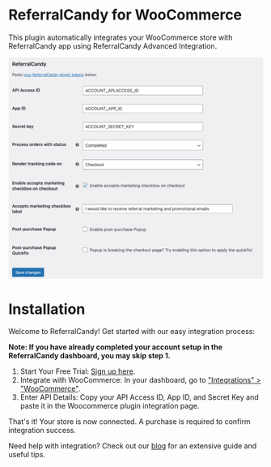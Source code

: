 # ReferralCandy for WooCommerce

This plugin automatically integrates your WooCommerce store with ReferralCandy app using ReferralCandy Advanced Integration.

![ReferralCandy for WooCommerce Plugin Settings Page](assets/screenshot-1.png)

# Installation

Welcome to ReferralCandy! Get started with our easy integration process:

**Note: If you have already completed your account setup in the ReferralCandy dashboard, you may skip step 1.**

1. Start Your Free Trial: [Sign up here](https://my.referralcandy.com/signup?utm_source=woocommerce-plugin&utm_medium=plugin&utm_campaign=woocommerce-integration-signup).
2. Integrate with WooCommerce: In your dashboard, go to ["Integrations" > "WooCommerce"](https://my.referralcandy.com/integration).
3. Enter API Details: Copy your API Access ID, App ID, and Secret Key and paste it in the Woocommerce plugin integration page.

That's it! Your store is now connected. A purchase is required to confirm integration success.

Need help with integration? Check out our [blog](https://www.referralcandy.com/blog/woocommerce-setup?utm_source=woocommerce-plugin&utm_medium=plugin&utm_campaign=woocommerce-integration-blog) for an extensive guide and useful tips.
